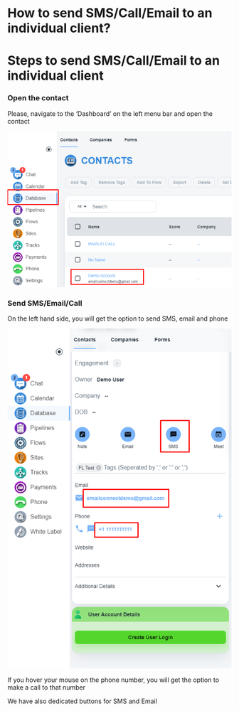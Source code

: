 # How to send SMS/Call/Email to an individual client?

# Steps to send SMS/Call/Email to an individual client

### Open the contact

Please, navigate to the ‘Dashboard’ on the left menu bar and open the contact

![Untitled](How%20to%20send%20SMS%20Call%20Email%20to%20an%20individual%20client%20d913df82372c4882a740aa4a723c4e91/Untitled.png)

 

### Send SMS/Email/Call

On the left hand side, you will get the option to send SMS, email and phone

![Untitled](How%20to%20send%20SMS%20Call%20Email%20to%20an%20individual%20client%20d913df82372c4882a740aa4a723c4e91/Untitled%201.png)

If you hover your mouse on the phone number, you will get the option to make a call to that number

We have also dedicated buttons for SMS and Email